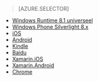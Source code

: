 > [AZURE.SELECTOR]
- [Windows Runtime 8.1 universeel](../articles/notification-hubs/notification-hubs-windows-store-dotnet-get-started.md)
- [Windows Phone Silverlight 8.x](../articles/notification-hubs/notification-hubs-windows-phone-get-started.md)
- [iOS](../articles/notification-hubs/notification-hubs-ios-get-started.md)
- [Android](../articles/notification-hubs/notification-hubs-android-get-started.md)
- [Kindle](../articles/notification-hubs/notification-hubs-kindle-get-started.md)
- [Baidu](../articles/notification-hubs/notification-hubs-baidu-get-started.md)
- [Xamarin.iOS](../articles/notification-hubs/partner-xamarin-notification-hubs-ios-get-started.md)
- [Xamarin.Android](../articles/notification-hubs/partner-xamarin-notification-hubs-android-get-started.md)
- [Chrome](../articles/notification-hubs/notification-hubs-chrome-get-started.md)



<!--HONumber=Jun16_HO2-->



